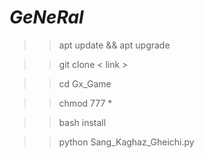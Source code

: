 # _GeNeRal_

>> apt update && apt upgrade 

>> git clone < link > 

>> cd Gx_Game

>> chmod 777 *

>> bash install

>> python Sang_Kaghaz_Gheichi.py
